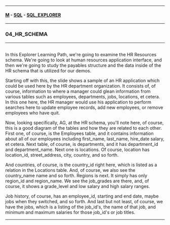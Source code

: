 
---

#### [M](https://github.com/ttltrk/TTT/blob/master/menu.md) - [SQL](https://github.com/ttltrk/TTT/blob/master/SQL/SQL.md) - [SQL_EXPLORER](https://github.com/ttltrk/TTT/blob/master/SQL/SQL_EXPLORER/SQL_EXPLORER.md)

---

### 04_HR_SCHEMA

---

```

```

In this Explorer Learning Path, we're going to examine the HR Resources schema. We're going to look at human resources application interface, and then we're going to study the payables structure and the data inside of the HR schema that is utilized for our demos.

Starting off with this, the slide shows a sample of an HR application which could be used here by the HR department organization. It consists of, of course, information to where a manager could glean information from various tables such as employees, departments, jobs, locations, et cetera. In this one here, the HR manager would use his application to perform searches here to update employee records, add new employees, or remove employees who have quit.

Now, looking specifically, AG, at the HR schema, you'll note here, of course, this is a good diagram of the tables and how they are related to each other. First one, of course, is the Employees table, and it contains information about all of our employees including first_name, last_name, hire_date salary, et cetera. Next table, of course, is departments, and it has department_id and department_name. Next one is locations. Of course, location has location_id, street_address, city, country, and so forth.

And countries, of course, is the country_id right here, which is listed as a relation in the Locations table. And, of course, we also see the country_name name and so forth. Regions is next. It simply has only region_id and region_name. We see the job_grades are there, and, of course, it shows a grade_level and low salary and high salary ranges.

Job history, of course, has an employee_id, starting and end date, maybe jobs when they switched, and so forth. And last but not least, of course, we have the jobs, which is a listing of the job_id's, the name of that job, and minimum and maximum salaries for those job_id's or job titles.

---
